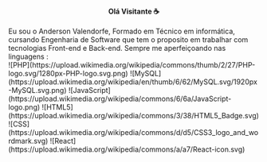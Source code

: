 <center><b>Olá Visitante ☕</b></center>
<br>
Eu sou o Anderson Valendorfe, Formado em Técnico em informática, cursando Engenharia de Software que tem o proposito em trabalhar com tecnologias Front-end e Back-end. Sempre me aperfeiçoando nas linguagens :
<br>
![PHP](https://upload.wikimedia.org/wikipedia/commons/thumb/2/27/PHP-logo.svg/1280px-PHP-logo.svg.png)
![MySQL](https://upload.wikimedia.org/wikipedia/en/thumb/6/62/MySQL.svg/1920px-MySQL.svg.png)
![JavaScript](https://upload.wikimedia.org/wikipedia/commons/6/6a/JavaScript-logo.png)
![HTML5](https://upload.wikimedia.org/wikipedia/commons/3/38/HTML5_Badge.svg)
![CSS](https://upload.wikimedia.org/wikipedia/commons/d/d5/CSS3_logo_and_wordmark.svg)
![React](https://upload.wikimedia.org/wikipedia/commons/a/a7/React-icon.svg)
